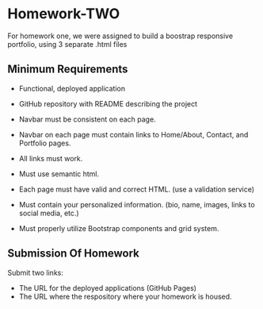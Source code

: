 # Homework-TWO

For homework one, we were assigned to build a boostrap responsive portfolio, using 3 separate .html files

## Minimum Requirements 
- Functional, deployed application

- GitHub repository with README describing the project

- Navbar must be consistent on each page.

- Navbar on each page must contain links to Home/About, Contact, and Portfolio pages.

- All links must work.

- Must use semantic html.

- Each page must have valid and correct HTML. (use a validation service)

- Must contain your personalized information. (bio, name, images, links to social media, etc.)

- Must properly utilize Bootstrap components and grid system.




## Submission Of Homework

  Submit two links:
  - The URL for the deployed applications (GitHub Pages)
  - The URL where the respository where your homework is housed.
